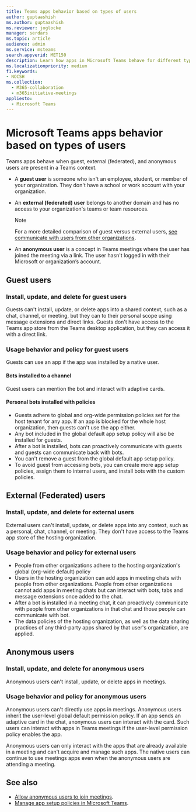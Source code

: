 ```yaml
---
title: Teams apps behavior based on types of users
author: guptaashish
ms.author: guptaashish
ms.reviewer: joglocke
manager: serdars
ms.topic: article
audience: admin
ms.service: msteams
search.appverid: MET150
description: Learn how apps in Microsoft Teams behave for different types of users.
ms.localizationpriority: medium
f1.keywords:
- NOCSH
ms.collection: 
  - M365-collaboration
  - m365initiative-meetings
appliesto: 
  - Microsoft Teams
---
```


# Microsoft Teams apps behavior based on types of users

Teams apps behave when guest, external (federated), and anonymous users are present in a Teams context.

* A **guest user** is someone who isn't an employee, student, or member of your organization. They don't have a school or work account with your organization.

* An **external (federated) user** belongs to another domain and has no access to your organization's teams or team resources.

  > [!Note]
  > For a more detailed comparison of guest versus external users, [see communicate with users from other organizations](./communicate-with-users-from-other-organizations.md).

* An **anonymous user** is a concept in Teams meetings where the user has joined the meeting via a link. The user hasn't logged in with their Microsoft or organization’s account.

## Guest users

### Install, update, and delete for guest users

Guests can't install, update, or delete apps into a shared context, such as a chat, channel, or meeting, but they can to their personal scope using message extensions and direct links. Guests don't have access to the Teams app store from the Teams desktop application, but they can access it with a direct link.

### Usage behavior and policy for guest users

Guests can use an app if the app was installed by a native user.

#### Bots installed to a channel

Guest users can mention the bot and interact with adaptive cards.

#### Personal bots installed with policies

* Guests adhere to global and org-wide permission policies set for the host tenant for any app. If an app is blocked for the whole host organization, then guests can't use the app either.
* Any bot included in the global default app setup policy will also be installed for guests.
* After a bot is installed, bots can proactively communicate with guests and guests can communicate back with bots.
* You can't remove a guest from the global default app setup policy.
* To avoid guest from accessing bots, you can create more app setup policies, assign them to internal users, and install bots with the custom policies.

## External (Federated) users

### Install, update, and delete for external users

External users can't install, update, or delete apps into any context, such as a personal, chat, channel, or meeting. They don't have access to the Teams app store of the hosting organization.

### Usage behavior and policy for external users

* People from other organizations adhere to the hosting organization's global (org-wide default) policy
* Users in the hosting organization can add apps in meeting chats with people from other organizations. People from other organizations cannot add apps in meeting chats but can interact with bots, tabs and message extensions once added to the chat.
* After a bot is installed in a meeting chat, it can proactively communicate with people from other organizations in that chat and those people can communicate with bot.
* The data policies of the hosting organization, as well as the data sharing practices of any third-party apps shared by that user's organization, are applied.

## Anonymous users

### Install, update, and delete for anonymous users

Anonymous users can't install, update, or delete apps in meetings.

### Usage behavior and policy for anonymous users

Anonymous users can't directly use apps in meetings. Anonymous users inherit the user-level global default permission policy. If an app sends an adaptive card in the chat, anonymous users can interact with the card. Such users can interact with apps in Teams meetings if the user-level permission policy enables the app.

Anonymous users can only interact with the apps that are already available in a meeting and can't acquire and manage such apps. The native users can continue to use meetings apps even when the anonymous users are attending a meeting.

## See also

* [Allow anonymous users to join meetings](meeting-settings-in-teams.md#allow-anonymous-users-to-join-meetings).
* [Manage app setup policies in Microsoft Teams](teams-app-setup-policies.md).
